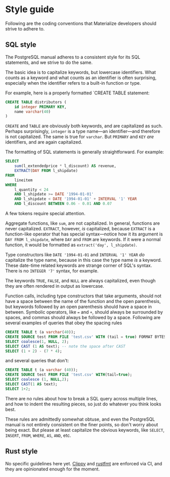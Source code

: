# Style guide

Following are the coding conventions that Materialize developers should strive
to adhere to.

## SQL style

The PostgreSQL manual adheres to a consistent style for its SQL statements, and
we strive to do the same.

The basic idea is to capitalize keywords, but lowercase identifiers. What
counts as a keyword and what counts as an identifier is often surprising,
especially when the identifier refers to a built-in function or type.

For example, here is a properly formatted `CREATE TABLE statement:

```sql
CREATE TABLE distributors (
    id integer PRIMARY KEY,
    name varchar(40)
)
```

`CREATE` and `TABLE` are obviously both keywords, and are capitalized as such.
Perhaps surprisingly, `integer` is a type name—an identifier—and therefore is
not capitalized. The same is true for `varchar`. But `PRIMARY` and `KEY` *are*
identifiers, and are again capitalized.

The formatting of SQL statements is generally straightforward. For example:

```sql
SELECT
    sum(l_extendedprice * l_discount) AS revenue,
    EXTRACT(DAY FROM l_shipdate)
FROM
    lineitem
WHERE
    l_quantity < 24
    AND l_shipdate >= DATE '1994-01-01'
    AND l_shipdate < DATE '1994-01-01' + INTERVAL '1' YEAR
    AND l_discount BETWEEN 0.06 - 0.01 AND 0.07
```

A few tokens require special attention.

Aggregate functions, like `sum`, are not capitalized. In general, functions are
never capitalized. `EXTRACT`, however, *is* capitalized, because `EXTRACT` is a
function-like operator that has special syntax—notice how it its argument is
`DAY FROM l_shipdate`, where `DAY` and `FROM` are keywords. If it were a
normal function, it would be formatted as `extract('day', l_shipdate)`.

Type constructors like `DATE '1994-01-01` and `INTERVAL '1' YEAR` *do*
capitalize the type name, because in this case the type name *is* a keyword.
These date-time related keywords are strange corner of SQL's syntax. There
is no `INTEGER '7'` syntax, for example.

The keywords `TRUE`, `FALSE`, and `NULL` are always capitalized, even though
they are often rendered in output as lowercase.

Function calls, including type constructors that take arguments, should not have
a space between the name of the function and the open parenthesis, but
keywords followed by an open parenthesis should have a space in between.
Symbolic operators, like `=` and `+`, should always be surrounded by spaces,
and commas should always be followed by a space. Following are several examples
of queries that obey the spacing rules

```sql
CREATE TABLE t (a varchar(40));
CREATE SOURCE test FROM FILE 'test.csv' WITH (tail = true) FORMAT BYTES;
SELECT coalesce(1, NULL, 2);
SELECT CAST (1 AS text); -- note the space after CAST
SELECT (1 + 2) - (7 * 4);
```

and several queries that don't:

```sql
CREATE TABLE t (a varchar (40));
CREATE SOURCE test FROM FILE 'test.csv' WITH(tail=true);
SELECT coalesce (1, NULL,2);
SELECT CAST(1 AS text);
SELECT 1+2;
```

There are no rules about how to break a SQL query across multiple lines, and how
to indent the resulting pieces, so just do whatever you think looks best.

These rules are admittedly somewhat obtuse, and even the PostgreSQL manual is
not entirely consistent on the finer points, so don't worry about being exact.
But please at least capitalize the obvious keywords, like `SELECT`, `INSERT`,
`FROM`, `WHERE`, `AS`, `AND`, etc.

## Rust style

No specific guidelines here yet. [Clippy] and [rustfmt] are enforced via CI,
and they are opinionated enough for the moment.

[Clippy]: https://github.com/rust-lang/rust-clippy
[rustfmt]: https://github.com/rust-lang/rustfmt

